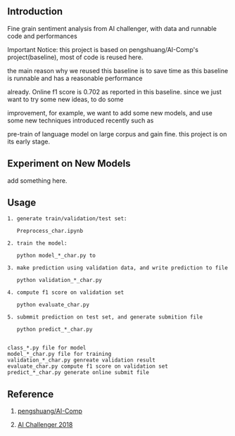 
## Introduction

Fine grain sentiment analysis from AI challenger, with data and runnable code and performances

Important Notice: this project is based on pengshuang/AI-Comp's project(baseline), most of code is reused here. 

the main reason why we reused this baseline is to save time as this baseline is runnable and has a reasonable performance 

already. Online f1 score is 0.702 as reported in this baseline. since we just want to try some new ideas, to do some 

improvement, for example, we want to add some new models, and use some new techniques introduced recently such as 

pre-train of language model on large corpus and gain fine. this project is on its early stage.

## Experiment on New Models

add something here.

## Usage

    1. generate train/validation/test set:
       
       Preprocess_char.ipynb
    
    2. train the model:
       
       python model_*_char.py to 
    
    3. make prediction using validation data, and write prediction to file
    
       python validation_*_char.py
    
    4. compute f1 score on validation set
     
       python evaluate_char.py
      
    5. submmit prediction on test set, and generate submition file 
    
       python predict_*_char.py
    

    class_*.py file for model
    model_*_char.py file for training
    validation_*_char.py genreate validation result  
    evaluate_char.py compute f1 score on validation set 
    predict_*_char.py generate online submit file 
    
## Reference

1. <a href='https://github.com/pengshuang/AI-Comp'>pengshuang/AI-Comp</a>

2. <a href='https://github.com/AIChallenger/AI_Challenger_2018'>AI Challenger 2018</a>